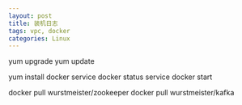```yaml
---
layout: post
title: 装机日志
tags: vpc, docker
categories: Linux
---
```


yum upgrade
yum update

yum install docker
service docker status
service docker start

docker pull wurstmeister/zookeeper
docker pull wurstmeister/kafka

